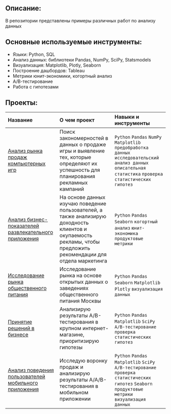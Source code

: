 ## Описание:
В репозитории представлены примеры различных работ по анализу данных

## Основные используемые инструменты:
- Языки: Python, SQL
- Анализ данных: библиотеки Pandas, NumPy, SciPy, Statsmodels
- Визуализация: Matplotlib, Plotly, Seaborn
- Построение дашбордов: Tableau
- Метрики юнит-экономики, когортный анализ
- А/В-тестирование
- Работа с гипотезами

## Проекты:

|Название|О чем проект|Навыки и инструменты|
|:--------------------|:---------------------|:---------------------| 
|[Анализ рынка продаж компьютерных игр](https://github.com/stashko23/data-analysis-projects/tree/main/game_market_analysis) |Поиск закономерностей в данных о продаже игры и выявление тех, которые определяют их успешность для планирования рекламных кампаний|`Python` `Pandas` `NumPy` `Matplotlib` `предобработка данных` `исследовательский анализ данных` `описательная статистика` `проверка статистических гипотез`|
|[Анализ бизнес-показателей развлекательного приложения](https://github.com/stashko23/data-analysis-projects/tree/main/analysis_advertising_campaigns) |На основе данных изучаю поведение пользователей, а также анализирую доходность клиентов и окупаемость рекламы, чтобы предложить рекомендации для отдела маркетинга|`Python` `Pandas` `Seaborn` `когортный анализ` `юнит-экономика` `продуктовые метрики`|
|[Исследование рынка общественного питания](https://github.com/stashko23/data-analysis-projects/tree/main/analysis_catering_establishments) |Исследование рынка на основе открытых данных о заведениях общественного питания Москвы|`Python` `Pandas` `Seaborn` `Matplotlib` `Plotly` `визуализация данных`|
|[Принятие решений в бизнесе](https://github.com/stashko23/data-analysis-projects/tree/main/ab_test) |Анализирую результаты A/B-тестирования в крупном интернет-магазине, приоритизирую гипотезы|`Python` `Pandas` `Matplotlib` `SciPy` `A/B-тестирование` `проверка статистических гипотез`|
|[Анализ поведения пользователей мобильного приложения](https://github.com/stashko23/data-analysis-projects/tree/main/user_analysis) |Исследую воронку продаж и анализирую результаты A/A/B-тестирования в мобильном приложении|`Python` `Pandas` `Matplotlib` `SciPy` `A/B-тестирование` `проверка статистических гипотез` `Seaborn` `продуктовые метрики` `визуализация данных`|


